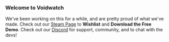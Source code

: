 ### Welcome to Voidwatch
We've been working on this for a while, and are pretty proud of what we've made.
Check out our [Steam Page](https://store.steampowered.com/app/3764010/Voidwatch/) to **Wishlist** and **Download the Free Demo**.
Check out our [Discord](https://discord.gg/Y9jnebv3dT) for support, community, and to chat with the devs!

